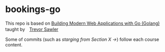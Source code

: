 # bookings-go

This repo is based on [Building Modern Web Applications with Go (Golang)](https://www.udemy.com/course/building-modern-web-applications-with-go/) taught by　[Trevor Sawler](https://www.udemy.com/user/trevor-sawler/)

Some of commits (such as <em>starging from Section X -></em>) follow each course content.
